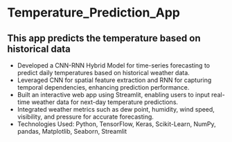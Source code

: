 # Temperature_Prediction_App
 This app predicts the temperature based on historical data
 ----

- Developed a CNN-RNN Hybrid Model for time-series forecasting to predict daily temperatures based on historical weather data.
- Leveraged CNN for spatial feature extraction and RNN for capturing temporal dependencies, enhancing prediction performance.
- Built an interactive web app using Streamlit, enabling users to input real-time weather data for next-day temperature predictions.
- Integrated weather metrics such as dew point, humidity, wind speed, visibility, and pressure for accurate forecasting.
- Technologies Used: Python, TensorFlow, Keras, Scikit-Learn, NumPy, pandas, Matplotlib, Seaborn, Streamlit
